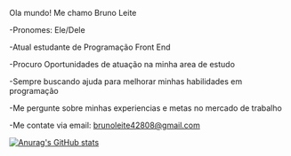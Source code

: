 Ola mundo!
Me chamo Bruno Leite

-Pronomes: Ele/Dele

-Atual estudante de Programação Front End

-Procuro Oportunidades de atuação na minha area de estudo

-Sempre buscando ajuda para melhorar minhas habilidades em programação

-Me pergunte sobre minhas experiencias e metas no mercado de trabalho

-Me contate via email: brunoleite42808@gmail.com


[![Anurag's GitHub stats](https://github-readme-stats.vercel.app/api?username+BrunoLeitesantos)](https://github.com/anuraghazra/github-readme-stats)
